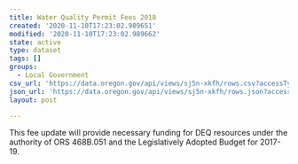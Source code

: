 ```yaml
---
title: Water Quality Permit Fees 2018
created: '2020-11-10T17:23:02.989651'
modified: '2020-11-10T17:23:02.989662'
state: active
type: dataset
tags: []
groups:
  - Local Government
csv_url: 'https://data.oregon.gov/api/views/sj5n-xkfh/rows.csv?accessType=DOWNLOAD'
json_url: 'https://data.oregon.gov/api/views/sj5n-xkfh/rows.json?accessType=DOWNLOAD'
layout: post

---
```

This fee update will provide necessary funding for DEQ resources under the authority of ORS 468B.051 and the Legislatively Adopted Budget for 2017-19.

